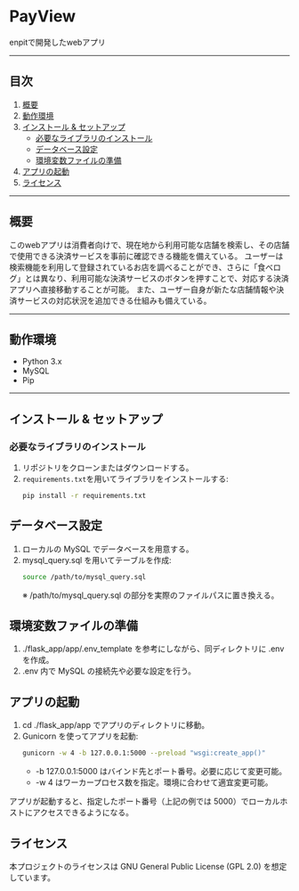 # PayView

enpitで開発したwebアプリ

---

## 目次

1. [概要](#概要)  
2. [動作環境](#動作環境)  
3. [インストール & セットアップ](#インストール--セットアップ)  
   - [必要なライブラリのインストール](#必要なライブラリのインストール)  
   - [データベース設定](#データベース設定)  
   - [環境変数ファイルの準備](#環境変数ファイルの準備)  
4. [アプリの起動](#アプリの起動)  
5. [ライセンス](#ライセンス)  

---

## 概要

このwebアプリは消費者向けで、現在地から利用可能な店舗を検索し、その店舗で使用できる決済サービスを事前に確認できる機能を備えている。 ユーザーは検索機能を利用して登録されているお店を調べることができ、さらに「食べログ」とは異なり、利用可能な決済サービスのボタンを押すことで、対応する決済アプリへ直接移動することが可能。 また、ユーザー自身が新たな店舗情報や決済サービスの対応状況を追加できる仕組みも備えている。

---

## 動作環境

- Python 3.x
- MySQL
- Pip

---

## インストール & セットアップ

### 必要なライブラリのインストール
1. リポジトリをクローンまたはダウンロードする。
2. `requirements.txt`を用いてライブラリをインストールする:
   ```bash
   pip install -r requirements.txt
   ```

## データベース設定
1. ローカルの MySQL でデータベースを用意する。
2. mysql_query.sql を用いてテーブルを作成:
   ```bash
   source /path/to/mysql_query.sql
   ```
   ※ /path/to/mysql_query.sql の部分を実際のファイルパスに置き換える。

## 環境変数ファイルの準備
1. ./flask_app/app/.env_template を参考にしながら、同ディレクトリに .env を作成。
3. .env 内で MySQL の接続先や必要な設定を行う。

## アプリの起動
1. cd ./flask_app/app でアプリのディレクトリに移動。
2. Gunicorn を使ってアプリを起動:
   ```bash
   gunicorn -w 4 -b 127.0.0.1:5000 --preload "wsgi:create_app()"
   ```
   * -b 127.0.0.1:5000 はバインド先とポート番号。必要に応じて変更可能。
   * -w 4 はワーカープロセス数を指定。環境に合わせて適宜変更可能。

アプリが起動すると、指定したポート番号（上記の例では 5000）でローカルホストにアクセスできるようになる。

## ライセンス
本プロジェクトのライセンスは GNU General Public License (GPL 2.0) を想定しています。
